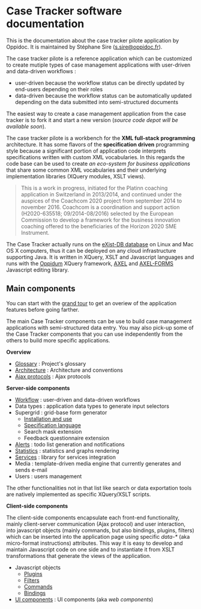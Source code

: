 # Case Tracker software documentation

This is the documentation about the case tracker pilote application by Oppidoc. It is maintained by Stéphane Sire (<s.sire@oppidoc.fr>).

The case tracker pilote is a reference application which can be customized to create mutiple types of case management applications with user-driven and data-driven workflows :

- user-driven because the workflow status can be directly updated by end-users depending on their roles
- data-driven because the workflow status can be automatically updated depending on the data submitted into semi-structured documents

The easiest way to create a case management application from the case tracker is to fork it and start a new version (*source code depot will be available soon*).

The case tracker pilote is a workbench for the **XML full-stack programming** architecture. It has some flavors of the **specification driven** programming style because a significant portion of application code interprets specifications written with custom XML  vocabularies. In this regards the code base can be used to create *an eco-system for business applications* that share some common XML vocabularies and their underlying implementation libraries (XQuery modules, XSLT views).

> This is a work in progress, initiated for the Platinn coaching application in Switzerland in 2013/2014, and continued under the auspices of the Coachcom 2020 project from september 2014 to november 2016. Coachcom is a coordination and support action (H2020-635518; 09/2014-08/2016) selected by the European Commission to develop a framework for the business innovation coaching offered to the beneficiaries of the Horizon 2020 SME Instrument.

The Case Tracker actually runs on the [eXist-DB database](http://exist-db.org) on Linux and Mac OS X computers, thus it can be deployed on any cloud infrastructure supporting Java. It is written in XQuery, XSLT and Javascript languages and runs with the [Oppidum](https://github.com/ssire/oppidum) XQuery framework, [AXEL](https://github.com/ssire/axel) and [AXEL-FORMS](https://github.com/ssire/axel-forms) Javascript editing library.

## Main components

You can start with the [grand tour](./doc/tour.md) to get an overiew of the application features before going farther.

The main Case Tracker components can be use to build case management applications with semi-structured data entry. You may also pick-up some of the Case Tracker components that you can use independently from the others to build more specific applications.

**Overview**

- [Glossary](./doc/glossary.md) :  Project's glossary
- [Architecture](./doc/architecture.md) :  Architecture and conventions
- [Ajax protocols](./doc/ajax.md) :  Ajax protocols

**Server-side components**

- [Workflow](./doc/workflow.md) : user-driven and data-driven workflows
- Data types : application data types to generate input selectors
- Supergrid : grid-base form generator
  - [Installation and use](./doc/supergrid-use.md)
  - [Specification language](./doc/supergrid-spec.md)
  - Search mask extension
  - Feedback questionnaire extension
- [Alerts](./doc/alerts.md) : todo list generation and notifications
- [Statistics](./doc/statistics.md) : statistics and graphs rendering
- [Services](./doc/services.md) :  library for services integration
- Media : template-driven media engine that currently generates and sends e-mail
- Users : users management

The other functionalities not in that list like search or data exportation tools are natively implemented as specific XQuery/XSLT scripts.

**Client-side components**

The client-side components encapsulate each front-end functionality, mainly client-server communication (Ajax protocol) and user interaction, into javascript objects (mainly commands, but also bindings, plugins, filters) which can be inserted into the application page using specific _data-*_ (aka micro-format instructions) attributes. This way it is easy to develop and maintain Javascript code on one side and to instantiate it from XSLT transformations that generate the views of the application.

- Javascript objects
  - [Plugins](./doc/plugins.md)
  - [Filters](./doc/filters.md)
  - [Commands](./doc/commands.md)
  - [Bindings](./doc/bindings.md)
- [UI components](./doc/components.md) :  UI components (aka *web components*)

